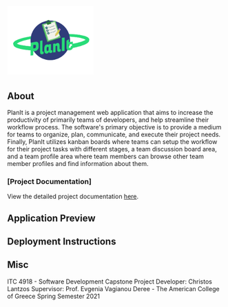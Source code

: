 # <img src='./preview_files/planIt_logo_v2.png' width="200" hight="200">


## About

PlanIt is a project management web application that aims to increase the productivity of primarily teams of developers, and help streamline their workflow process. The software's primary objective is to provide a medium for teams to organize, plan, communicate, and execute their project needs. Finally, PlanIt utilizes kanban boards where teams can setup the workflow for their project tasks with different stages, a team discussion board area, and a team profile area where team members can browse other team member profiles and find information about them.  

### [Project Documentation]
<body>
    <p> View the detailed project documentation <a href="./planit_documentation/PlanIt Documentation.pdf">here</a>.</p>
</body>



## Application Preview


## Deployment Instructions


## Misc 

ITC 4918 - Software Development Capstone Project
Developer: Christos Lantzos
Supervisor: Prof. Evgenia Vagianou
Deree - The American College of Greece
Spring Semester 2021

